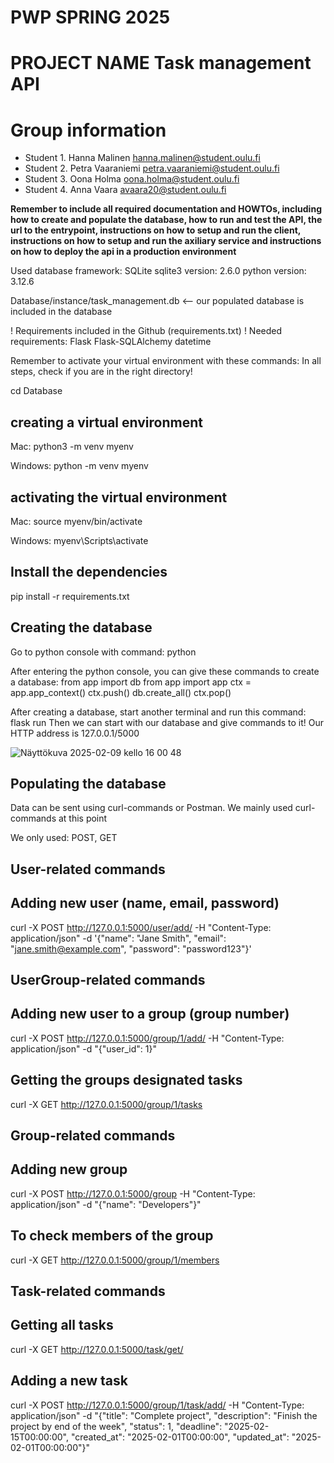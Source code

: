 # PWP SPRING 2025
# PROJECT NAME Task management API
# Group information
* Student 1. Hanna Malinen hanna.malinen@student.oulu.fi
* Student 2. Petra Vaaraniemi petra.vaaraniemi@student.oulu.fi
* Student 3. Oona Holma oona.holma@student.oulu.fi
* Student 4. Anna Vaara avaara20@student.oulu.fi


__Remember to include all required documentation and HOWTOs, including how to create and populate the database, how to run and test the API, the url to the entrypoint, instructions on how to setup and run the client, instructions on how to setup and run the axiliary service and instructions on how to deploy the api in a production environment__

Used database framework: SQLite
sqlite3 version: 2.6.0
python version: 3.12.6

Database/instance/task_management.db <-- our populated database is included in the database

! Requirements included in the Github (requirements.txt) !
Needed requirements:
Flask
Flask-SQLAlchemy
datetime

Remember to activate your virtual environment with these commands:
In all steps, check if you are in the right directory!

cd Database

## creating a virtual environment
Mac:
python3 -m venv myenv

Windows:
python -m venv myenv

## activating the virtual environment
Mac:
source myenv/bin/activate

Windows:
myenv\Scripts\activate

## Install the dependencies
pip install -r requirements.txt

## Creating the database
Go to python console with command:
python

After entering the python console, you can give these commands to create a database:
from app import db
from app import app
ctx = app.app_context()
ctx.push()
db.create_all()
ctx.pop()

After creating a database, start another terminal and run this command:
flask run
Then we can start with our database and give commands to it! Our HTTP address is 127.0.0.1/5000

![Näyttökuva 2025-02-09 kello 16 00 48](https://github.com/user-attachments/assets/c937b2db-a4ef-4f5b-b46b-7e1b34c7bca0)


## Populating the database
Data can be sent using curl-commands or Postman. We mainly used curl-commands at this point

We only used: POST, GET

## User-related commands
## Adding new user (name, email, password)
curl -X POST http://127.0.0.1:5000/user/add/ -H "Content-Type: application/json" -d '{"name": "Jane Smith", "email": "jane.smith@example.com", "password": "password123"}'

## UserGroup-related commands
## Adding new user to a group (group number)
curl -X POST http://127.0.0.1:5000/group/1/add/ -H "Content-Type: application/json" -d "{"user_id": 1}"
## Getting the groups designated tasks
curl -X GET http://127.0.0.1:5000/group/1/tasks

## Group-related commands
## Adding new group
curl -X POST http://127.0.0.1:5000/group -H "Content-Type: application/json" -d "{"name": "Developers"}"
## To check members of the group
curl -X GET http://127.0.0.1:5000/group/1/members

## Task-related commands
## Getting all tasks
curl -X GET http://127.0.0.1:5000/task/get/

## Adding a new task
curl -X POST http://127.0.0.1:5000/group/1/task/add/ -H "Content-Type: application/json" -d "{"title": "Complete project", "description": "Finish the project by end of the week", "status": 1, "deadline": "2025-02-15T00:00:00", "created_at": "2025-02-01T00:00:00", "updated_at": "2025-02-01T00:00:00"}"

